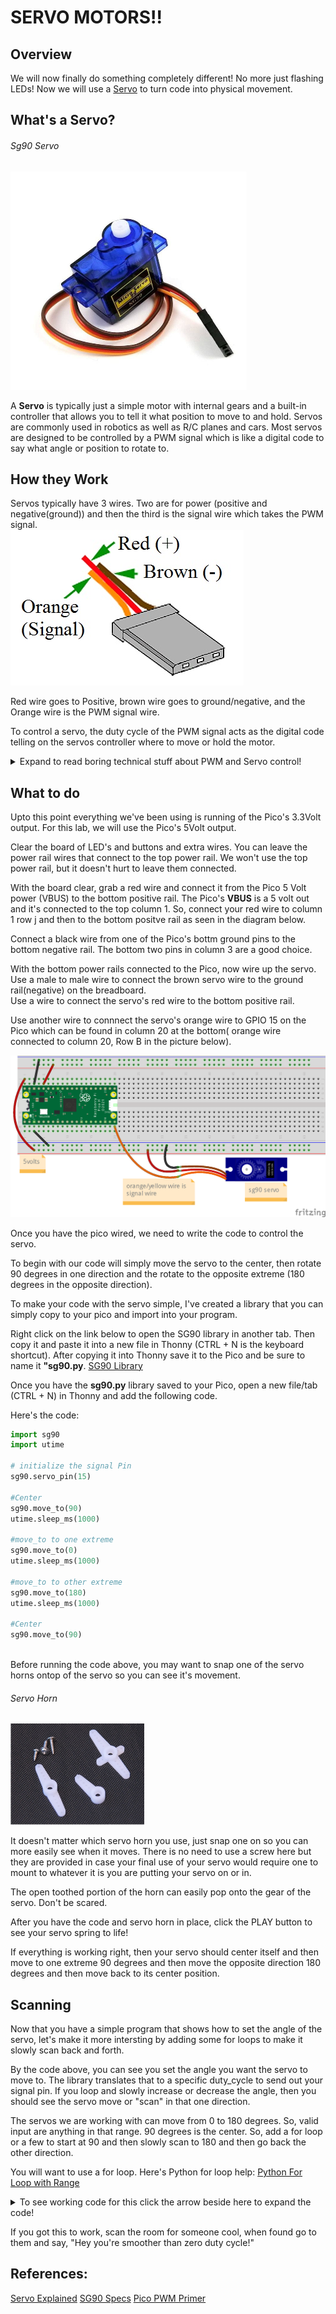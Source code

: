 # SERVO MOTORS!!

## Overview

We will now finally do something completely different! No more just flashing LEDs!  Now we will use a [Servo](https://www.sparkfun.com/servos) to turn code into physical movement.  


## What's a Servo?

###### Sg90 Servo
![Servo Image](/images/sg90.png)

A **Servo** is typically just a simple motor with internal gears and a built-in controller that allows you to tell it what position to move to and hold.  Servos are commonly used in robotics as well as R/C planes and cars.  Most servos are designed to be controlled by a PWM signal which is like a digital code to say what angle or position to rotate to.  

## How they Work

Servos typically have 3 wires.  Two are for power (positive and negative(ground)) and then the third is the signal wire which takes the PWM signal.  
![Servo Wires](/images/sg90_wires.PNG)

Red wire goes to Positive,  brown wire goes to ground/negative, and the Orange wire is the PWM signal wire.  

To control a servo, the duty cycle of the PWM signal acts as the digital code telling on the servos controller where to move or hold the motor.
 <details>
 <summary>Expand to read boring technical stuff about PWM and Servo control!</summary>
Servos are designed to work at a specific frequency (50Hz) and use the duty cycle of the PWM signal to control the movemnt of the servo.  
Technically, for most servos, the pulse width (time the power is on in a pulse) matters more than the duty cycle(the % of time power is on), but at a given frequency the duty cycle directly controls the pulse width.
</details>
  
 ## What to do

Upto this point everything we've been using is running of the Pico's 3.3Volt output.  For this lab, we will use the Pico's 5Volt output.

Clear the board of LED's and buttons and extra wires.  You can leave the power rail wires that connect to the top power rail.  We won't use the top power rail, but it doesn't hurt to leave them connected.

With the board clear, grab a red wire and connect it from the Pico  5 Volt power (VBUS) to the bottom positive rail.  The Pico's **VBUS** is a 5 volt out and it's connected to the top column 1.  So, connect your red wire to column 1 row j and then to the bottom positve rail as seen in the diagram below.

Connect a black wire from one of the Pico's bottm ground pins to the bottom negative rail.  The bottom two pins in column 3 are a good choice.

With the bottom power rails connected to the Pico, now wire up the servo.  Use a male to male wire to connect the brown servo wire to the ground rail(negative) on the breadboard.  
Use a wire to connect the servo's red wire to the bottom positive rail.

Use another wire to connnect the servo's orange wire to GPIO 15 on the Pico which can be found in column 20 at the bottom( orange wire connected to column 20, Row B in the picture below).

![Servo Diagram](/images/12_servo_pico_bb.png)


Once you have the pico wired, we need to write the code to control the servo.

To begin with our code will simply move the servo to the center, then rotate 90 degrees in one direction and the rotate to the opposite extreme (180 degrees in the opposite direction).

To make your code with the servo simple, I've created a library that you can simply copy to your pico and import into your program.

Right click on the link below to open the SG90 library in another tab.  Then copy it and paste it into a new file in Thonny (CTRL + N is the keyboard shortcut). After copying it into Thonny save it to the Pico and be sure to name it **"sg90.py**.
[SG90 Library](https://raw.githubusercontent.com/javaplus/PicoProjects/main/servos/sg90.py)


Once you have the **sg90.py** library saved to your Pico, open a new file/tab (CTRL + N) in Thonny and add the following code.

Here's the code:

``` Python
import sg90
import utime

# initialize the signal Pin
sg90.servo_pin(15)

#Center
sg90.move_to(90)
utime.sleep_ms(1000)

#move_to to one extreme
sg90.move_to(0)
utime.sleep_ms(1000)

#move_to to other extreme
sg90.move_to(180)
utime.sleep_ms(1000)

#Center
sg90.move_to(90)
    
```

Before running the code above, you may want to snap one of the servo horns ontop of the servo so you can see it's movement.
###### Servo Horn
![Servo Horns](/images/sg90-servo-horns.png)

It doesn't matter which servo horn you use, just snap one on so you can more easily see when it moves.
There is no need to use a screw here but they are provided in case your final use of your servo would require one to mount to whatever it is you are putting your servo on or in.

The open toothed portion of the horn can easily pop onto the gear of the servo.  Don't be scared.

After you have the code and servo horn in place, click the PLAY button to see your servo spring to life!

If everything is working right, then your servo should center itself and then move to one extreme 90 degrees and then move the opposite direction 180 degrees and then move back to its center position.

## Scanning

Now that you have a simple program that shows how to set the angle of the servo, let's make it more intersting by adding some for loops to make it slowly scan back and forth.

By the code above, you can see you set the angle you want the servo to move to.  The library translates that to a specific duty_cycle to send out your signal pin.
If you loop and slowly increase or decrease the angle, then you should see the servo move or "scan" in that one direction.

The servos we are working with can move from 0 to 180 degrees.  So, valid input are anything in that range.  90 degrees is the center.  So, add a for loop or a few to start at 90 and then slowly scan to 180 and then go back the other direction.

You will want to use a for loop. Here's Python for loop help: [Python For Loop with Range](https://www.w3schools.com/python/gloss_python_for_range.asp)

<details>
 <summary>To see working code for this click the arrow beside here to expand the code!</summary>
  

```Python
import utime
import sg90

sg90.servo_pin(15)

SMOOTH_TIME = 20

def scan():
    for i in range(90,180):
        sg90.move_to(i)
        utime.sleep_ms(SMOOTH_TIME)

    for i in range(180,89, -1):
        print(i)
        sg90.move_to(i)
        utime.sleep_ms(SMOOTH_TIME)


    for i in range(90,-1,-1):
        sg90.move_to(i)
        utime.sleep_ms(SMOOTH_TIME)

    for i in range(0,91):
        print(i)
        sg90.move_to(i)
        utime.sleep_ms(SMOOTH_TIME)

sg90.move_to(90)

while True:
    scan()

    
```

</details>

If you got this to work, scan the room for someone cool, when found go to them and say, "Hey you're smoother than zero duty cycle!"

## References:

[Servo Explained](https://www.sparkfun.com/servos)
[SG90 Specs](https://servodatabase.com/servo/towerpro/sg90)
[Pico PWM Primer](https://www.codrey.com/raspberry-pi/raspberry-pi-pico-pwm-primer/)
